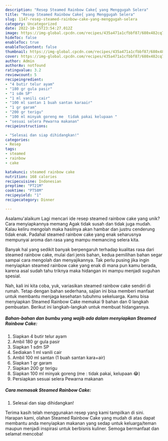 ```yaml
---
description: "Resep Steamed Rainbow Cake{ yang Menggugah Selera"
title: "Resep Steamed Rainbow Cake{ yang Menggugah Selera"
slug: 1147-resep-steamed-rainbow-cake-yang-menggugah-selera
category: Uncategorized
date: 2022-10-15T23:54:27.012Z
image: https://img-global.cpcdn.com/recipes/435a471a1cfbbf87/680x482cq70/steamed-rainbow-cake-foto-resep-utama.jpg
hideToc: false
enableToc: true
enableTocContent: false
thumbnail: https://img-global.cpcdn.com/recipes/435a471a1cfbbf87/680x482cq70/steamed-rainbow-cake-foto-resep-utama.jpg
cover: https://img-global.cpcdn.com/recipes/435a471a1cfbbf87/680x482cq70/steamed-rainbow-cake-foto-resep-utama.jpg
author: Admin
authorAv: notfound
ratingvalue: 3.2
reviewcount: 5
recipeingredient:
- "4 butir telur ayam"
- "180 gr gula pasir"
- "1 sdm SP"
- "1 ml vanili cair"
- "100 ml santan 1 buah santan karaair"
- "1 gr garam"
- "200 gr terigu"
- "100 ml minyak goreng me  tidak pakai kelupaan "
- "sesuai selera Pewarna makanan"
recipeinstructions:

- "Selesai dan siap dihidangkan!"
categories:
- Resep
tags:
- steamed
- rainbow
- cake

katakunci: steamed rainbow cake 
nutrition: 168 calories
recipecuisine: Indonesian
preptime: "PT21M"
cooktime: "PT58M"
recipeyield: "1"
recipecategory: Dinner

---
```



Asalamu'alaikum Lagi mencari ide resep steamed rainbow cake yang unik? Cara menyiapkannya memang Agak tidak susah dan tidak juga mudah. Kalau keliru mengolah maka hasilnya akan hambar dan justru cenderung tidak enak. Padahal steamed rainbow cake yang enak seharusnya mempunyai aroma dan rasa yang mampu memancing selera kita.




Banyak hal yang sedikit banyak berpengaruh terhadap kualitas rasa dari steamed rainbow cake, mulai dari jenis bahan, kedua pemilihan bahan segar sampai cara mengolah dan menyajikannya. Tak perlu pusing jika ingin menyiapkan steamed rainbow cake yang enak di mana pun kamu berada, karena asal sudah tahu triknya maka hidangan ini mampu menjadi suguhan spesial.


Nah, kali ini kita coba, yuk, variasikan steamed rainbow cake sendiri di rumah. Tetap dengan bahan sederhana, sajian ini bisa memberi manfaat untuk membantu menjaga kesehatan tubuhmu sekeluarga. Kamu bisa menyiapkan Steamed Rainbow Cake memakai 9 bahan dan 0 langkah pembuatan. Berikut ini langkah-langkah untuk membuat hidangannya.

<!--inarticleads1-->

##### Bahan-bahan dan bumbu yang wajib ada dalam menyiapkan Steamed Rainbow Cake:

1. Siapkan 4 butir telur ayam
1. Ambil 180 gr gula pasir
1. Siapkan 1 sdm SP
1. Sediakan 1 ml vanili cair
1. Ambil 100 ml santan (1 buah santan kara+air)
1. Siapkan 1 gr garam
1. Siapkan 200 gr terigu
1. Siapkan 100 ml minyak goreng (me : tidak pakai, kelupaan 😂)
1. Persiapkan sesuai selera Pewarna makanan




<!--inarticleads2-->

##### Cara memasak Steamed Rainbow Cake:


1. Selesai dan siap dihidangkan!



Terima kasih telah menggunakan resep yang kami tampilkan di sini. Harapan kami, olahan Steamed Rainbow Cake yang mudah di atas dapat membantu anda menyiapkan makanan yang sedap untuk keluarga/teman maupun menjadi inspirasi untuk berbisnis kuliner. Semoga bermanfaat dan selamat mencoba!
